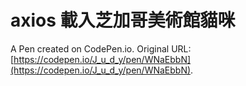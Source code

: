 # axios 載入芝加哥美術館貓咪

A Pen created on CodePen.io. Original URL: [https://codepen.io/J_u_d_y/pen/WNaEbbN](https://codepen.io/J_u_d_y/pen/WNaEbbN).

